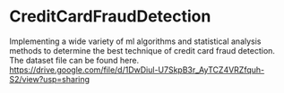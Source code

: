 # CreditCardFraudDetection 
Implementing a wide variety of ml algorithms and statistical analysis methods to determine the best technique of credit card fraud detection. <br/>
The dataset file can be found here. <br/>
https://drive.google.com/file/d/1DwDiul-U7SkpB3r_AyTCZ4VRZfquh-S2/view?usp=sharing
